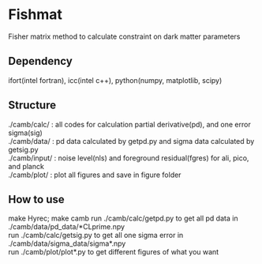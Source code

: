 # Fishmat
Fisher matrix method to calculate constraint on dark matter parameters
## Dependency
ifort(intel fortran), icc(intel c++), python(numpy, matplotlib, scipy)
## Structure
./camb/calc/ : all codes for calculation partial derivative(pd), and one error sigma(sig)  
./camb/data/ : pd data calculated by getpd.py and sigma data calculated by getsig.py  
./camb/input/ : noise level(nls) and foreground residual(fgres) for ali, pico, and planck  
./camb/plot/ : plot all figures and save in figure folder  
## How to use
make Hyrec; make camb
run ./camb/calc/getpd.py to get all pd data in ./camb/data/pd\_data/\*CLprime.npy  
run ./camb/calc/getsig.py to get all one sigma error in ./camb/data/sigma\_data/sigma\*.npy  
run ./camb/plot/plot\*.py to get different figures of what you want  
